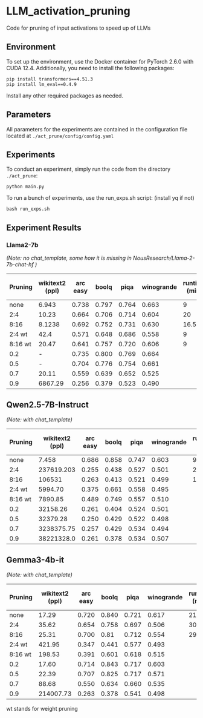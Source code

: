 # LLM_activation_pruning
Code for pruning of input activations to speed up of LLMs

## Environment
To set up the environment, use the Docker container for PyTorch 2.6.0 with CUDA 12.4.
Additionally, you need to install the following packages:
```
pip install transformers==4.51.3
pip install lm_eval==0.4.9
```
Install any other required packages as needed.

## Parameters
All parameters for the experiments are contained in the configuration file located at
`./act_prune/config/config.yaml`

## Experiments
To conduct an experiment, simply run the code from the directory `./act_prune`:

```
python main.py
```

To run a bunch of experiments, use the run_exps.sh script: (install yq if not)
```
bash run_exps.sh
```


## Experiment Results


### Llama2-7b

*(Note: no chat_template, some how it is missing in NousResearch/Llama-2-7b-chat-hf )*

| Pruning | wikitext2 (ppl) | arc easy | boolq | piqa | winogrande | runtime (min) | replaced linear layers |
|---------|-----------------|----------|-------|------|------------|---------------|------------------------|
| none    |  6.943          |0.738     |0.797  |0.764 |0.663       | 9             | 0                      |
| 2:4     | 10.23           |0.664     |0.706  |0.714 |0.604       | 20            | 224                    |
| 8:16    | 8.1238          | 0.692    |0.752  |0.731 |0.630       | 16.5          | 224                    |
| 2:4 wt  | 42.4            | 0.571    |0.648  |0.686 | 0.558      | 9             | 224                    |
| 8:16 wt | 20.47           | 0.641    |0.757  |0.720 | 0.606      | 9             | 224                    |
| 0.2 | - | 0.735 | 0.800 | 0.769 | 0.664 | | |
| 0.5 | - | 0.704 | 0.776 | 0.754 | 0.661 | | |
| 0.7 | 20.11 | 0.559 | 0.639 | 0.652 | 0.525 | | |
| 0.9 | 6867.29 | 0.256 | 0.379 | 0.523 | 0.490 | | |


## Qwen2.5-7B-Instruct
*(Note: with chat_template)*

| Pruning | wikitext2 (ppl) | arc easy | boolq | piqa | winogrande | runtime (min) | replaced linear layers |
|---------|-----------------|----------|-------|------|------------|---------------|------------------------|
| none    | 7.458           | 0.686    | 0.858 | 0.747| 0.603      | 9             | 0                      |
| 2:4     | 237619.203      | 0.255    | 0.438 | 0.527| 0.501      | 22            | 196                    |
| 8:16    | 106531          | 0.263    | 0.413 | 0.521| 0.499      | 15.5          | 196                    |
| 2:4 wt  | 5994.70         | 0.375    | 0.661 | 0.558| 0.495      | | 196 |
| 8:16 wt | 7890.85         | 0.489    | 0.749 | 0.557| 0.510      | | 196|
| 0.2 | 32158.26 | 0.261 | 0.404 | 0.524 | 0.501 | | |
| 0.5 | 32379.28 | 0.250 | 0.429 | 0.522 | 0.498 | | |
| 0.7 | 3238375.75 | 0.257 | 0.429 | 0.534 | 0.494 | | |
| 0.9 | 38221328.0 | 0.261 | 0.378 | 0.534 | 0.507 | | |

## Gemma3-4b-it
*(Note: with chat_template)*

| Pruning | wikitext2 (ppl) | arc easy | boolq | piqa | winogrande | runtime (min) | replaced linear layers |
|---------|-----------------|----------|-------|------|------------|---------------|------------------------|
| none    | 17.29           | 0.720    | 0.840 | 0.721| 0.617      | 21            | 0                      |
| 2:4     | 35.62           | 0.654    | 0.758 | 0.697| 0.506      | 30.5          | 319                    |
| 8:16    | 25.31           | 0.700    | 0.81  | 0.712| 0.554      | 29            | 319                    |
| 2:4 wt  | 421.95          | 0.347    | 0.441 | 0.577| 0.493      | | 319|
| 8:16 wt | 198.53          | 0.391    | 0.601 | 0.618| 0.515      | | 319|
| 0.2     | 17.60 | 0.714 | 0.843 | 0.717 | 0.603 | | |
| 0.5     | 22.39 | 0.707 | 0.825 | 0.717 | 0.571 | | |
| 0.7     | 88.68 | 0.550 | 0.634 | 0.660 | 0.535 | | |
| 0.9     | 214007.73 | 0.263 | 0.378 | 0.541 | 0.498 | | |

wt stands for  weight pruning
